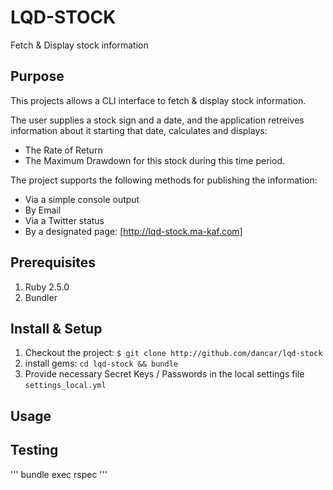 LQD-STOCK
=========

Fetch & Display stock information

## Purpose

This projects allows a CLI interface to fetch & display stock information.

The user supplies a stock sign and a date, and the application retreives information about it starting that date, calculates and displays:
- The Rate of Return
- The Maximum Drawdown for this stock during this time period.

The project supports the following methods for publishing the information:
- Via a simple console output
- By Email
- Via a Twitter status
- By a designated page: [http://lqd-stock.ma-kaf.com]

## Prerequisites
1. Ruby 2.5.0
1. Bundler

## Install & Setup
1. Checkout the project: `$ git clone http://github.com/dancar/lqd-stock`
1. install gems: `cd lqd-stock && bundle`
1. Provide necessary Secret Keys / Passwords in the local settings file `settings_local.yml`



## Usage

## Testing
'''
bundle exec rspec
'''
